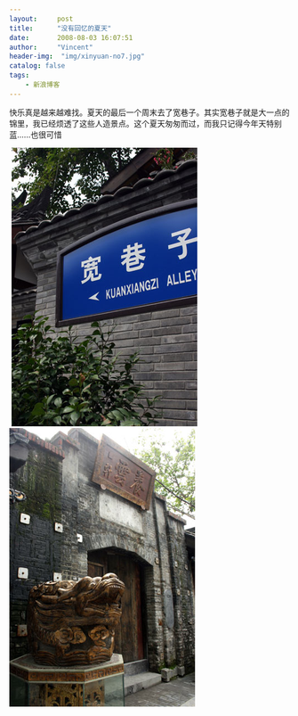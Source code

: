```yaml
---
layout:     post
title:      "没有回忆的夏天"
date:       2008-08-03 16:07:51
author:     "Vincent"
header-img:  "img/xinyuan-no7.jpg"
catalog: false
tags:
    - 新浪博客
---
```




快乐真是越来越难找。夏天的最后一个周末去了宽巷子。其实宽巷子就是大一点的锦里，我已经烦透了这些人造景点。这个夏天匆匆而过，而我只记得今年天特别蓝......也很可惜

<img><img>
![/img/sinablog/ed66b5c5d2d078b550858e0d778e7deb.jpeg](/img/sinablog/ed66b5c5d2d078b550858e0d778e7deb.jpeg)
![/img/sinablog/b002190fc2bc7900070dadf372ea1e50.jpeg](/img/sinablog/b002190fc2bc7900070dadf372ea1e50.jpeg)

 



